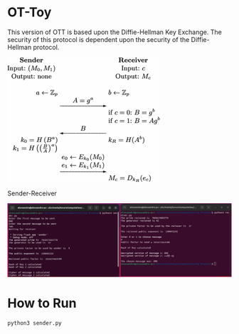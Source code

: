 # OT-Toy
This version of OTT is based upon the Diffie-Hellman Key Exchange. The security of this protocol is dependent upon the security of the Diffie-Hellman protocol.

![Image](ott.gif)

Sender-Receiver


![Image](Screenshot.png)

# How to Run
```
python3 sender.py
```
